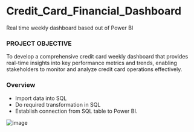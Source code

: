 # Credit_Card_Financial_Dashboard
Real time weekly dashboard based out of Power BI


### PROJECT OBJECTIVE
To develop a comprehensive credit card weekly dashboard that provides real-time insights into key performance metrics and trends, enabling stakeholders to monitor and analyze credit card operations effectively.

### Overview
* Import data into SQL
* Do required transformation in SQL
* Establish connection from SQL table to Power BI.


![image](https://github.com/user-attachments/assets/727647ef-b5e2-427e-9472-5e91180e52ed)
